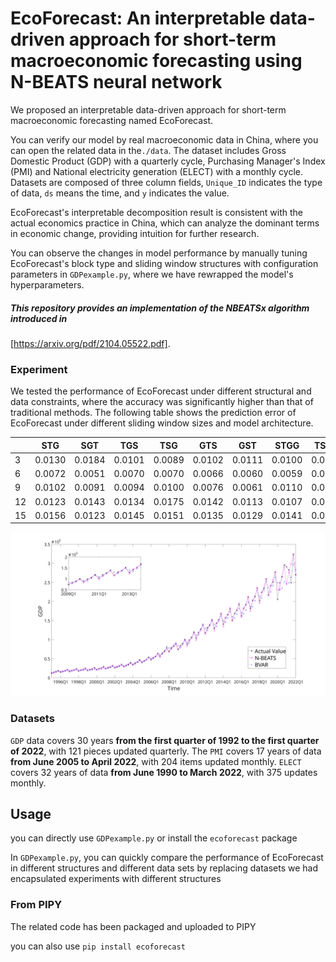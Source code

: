 # EcoForecast: An interpretable data-driven approach for short-term macroeconomic forecasting using N-BEATS neural network

We proposed an interpretable data-driven approach for short-term macroeconomic forecasting named EcoForecast.

You can verify our model by real macroeconomic data in China, where you can open the related data in the`./data`. The dataset includes Gross Domestic Product (GDP) with a quarterly cycle, Purchasing Manager's Index (PMI) and National electricity generation (ELECT) with a monthly cycle. Datasets are composed of three column fields, `Unique_ID` indicates the type of data, `ds` means the time, and `y` indicates the value.

EcoForecast's interpretable decomposition result is consistent with the actual economics practice in China, which can analyze the dominant terms in economic change, providing intuition for further research.

You can observe the changes in model performance by manually tuning EcoForecast's block type and sliding window structures with configuration parameters in `GDPexample.py`, where we have rewrapped the model's hyperparameters.

##### This repository provides an implementation of the NBEATSx algorithm introduced in 
[https://arxiv.org/pdf/2104.05522.pdf].

### Experiment

We tested the performance of EcoForecast under different structural and data constraints, where the accuracy was significantly higher than that of traditional methods. The following table shows the prediction error of EcoForecast under different sliding window sizes and model architecture.

|         |  STG |  SGT |  TGS |  TSG |  GTS |  GST | STGG | TSGG |
|:--------|------|------|------|------|------|------|------|------|
| 3       |0.0130|0.0184|0.0101|0.0089|0.0102|0.0111|0.0100|0.0093|
| 6       |0.0072|0.0051|0.0070|0.0070|0.0066|0.0060|0.0059|0.0043|
| 9       |0.0102|0.0091|0.0094|0.0100|0.0076|0.0061|0.0110|0.0127|
| 12      |0.0123|0.0143|0.0134|0.0175|0.0142|0.0113|0.0107|0.0120|
| 15      |0.0156|0.0123|0.0145|0.0151|0.0135|0.0129|0.0141|0.0188|


![image](https://raw.githubusercontent.com/navfour/ecoforecast/main/img/img1.svg)


### Datasets
`GDP` data covers 30 years **from the first quarter of 1992 to the first quarter of 2022**, with 121 pieces updated quarterly. The `PMI` covers 17 years of data **from June 2005 to April 2022**, with 204 items updated monthly. `ELECT` covers 32 years of data **from June 1990 to March 2022**, with 375 updates monthly.

## Usage
you can directly use `GDPexample.py` or install the `ecoforecast` package

In `GDPexample.py`, you can quickly compare the performance of EcoForecast in different structures and different data sets by replacing datasets we had encapsulated experiments with different structures
### From PIPY
The related code has been packaged and uploaded to PIPY

you can also use `pip install ecoforecast`


